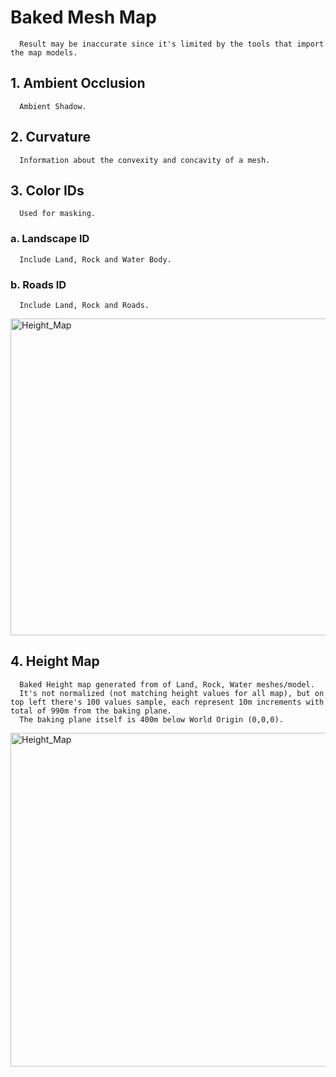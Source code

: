 # Baked Mesh Map
      Result may be inaccurate since it's limited by the tools that import the map models.
## 1. **Ambient Occlusion**
      Ambient Shadow.
## 2. **Curvature**
      Information about the convexity and concavity of a mesh.
## 3. **Color IDs**
      Used for masking.
   ### a. **Landscape ID**
      Include Land, Rock and Water Body.
   ### b. **Roads ID**
      Include Land, Rock and Roads.
      
<img width="642" height="507" alt="Height_Map" src="https://github.com/user-attachments/assets/b01916e2-bb77-4979-a424-92dcc8e63f94" />

## 4. **Height Map**
      Baked Height map generated from of Land, Rock, Water meshes/model.
      It's not normalized (not matching height values for all map), but on top left there's 100 values sample, each represent 10m increments with total of 990m from the baking plane.
      The baking plane itself is 400m below World Origin (0,0,0).
<img width="711" height="534" alt="Height_Map" src="https://github.com/user-attachments/assets/249da1d3-5ccc-4256-97f2-62f16c9f2a0f" />
